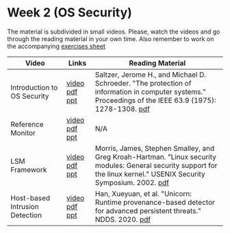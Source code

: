 # Week 2 (OS Security)

The material is subdivided in small videos.
Please, watch the videos and go through the reading material in your own time.
Also remember to work on the accompanying [exercises sheet](../exercises/EXERCISE2.md)

| Video                   | Links                     |        Reading Material                                                                                                                                                                                      |
|-------------------------|---------------------------|----------------------------------------------------------------------------------------------------------------------------------------------------------------------------------------------|
| Introduction to OS Security                 | [video]() [pdf](../slides/week6/lecture1.pdf) [ppt](../slides/week2/lecture1.pptx) | Saltzer, Jerome H., and Michael D. Schroeder. "The protection of information in computer systems." Proceedings of the IEEE 63.9 (1975): 1278-1308. [pdf](../papers/saltzer-1975)                                                                                                                                                                              |
| Reference Monitor | [video]() [pdf](../slides/week2/lecture2.pdf) [ppt](../slides/week6/lecture2.pptx) | N/A                                                                                                                                                                                          |
| LSM Framework | [video]() [pdf](../slides/week6/lecture3.pdf) [ppt](../slides/week2/lecture3.pptx) | Morris, James, Stephen Smalley, and Greg Kroah-Hartman. "Linux security modules: General security support for the linux kernel." USENIX Security Symposium. 2002. [pdf](https://www.usenix.org/legacy/event/sec02/full_papers/wright/wright.pdf) |
| Host-based Intrusion Detection              | [video]() [pdf](../slides/week6/lecture4.pdf) [ppt](../slides/week2/lecture4.pptx) | Han, Xueyuan, et al. "Unicorn: Runtime provenance-based detector for advanced persistent threats." NDDS. 2020. [pdf](https://tfjmp.org/files/publications/2020-ndss.pdf)|
